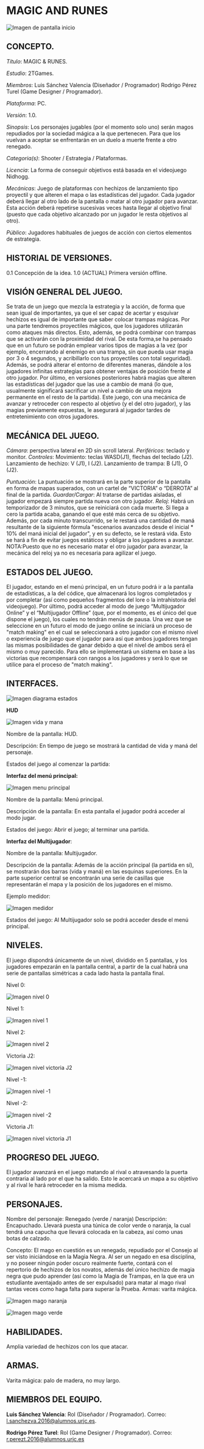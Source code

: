 # MAGIC AND RUNES

![Imagen de pantalla inicio](https://github.com/2TGames/PracticaJR/blob/master/Assets/images/pantalla%20inicio.png)

## CONCEPTO.

*Título*: MAGIC & RUNES.

*Estudio*: 2TGames.

*Miembros*: Luis Sánchez Valencia (Diseñador / Programador) 
 	  Rodrigo Pérez Turel (Game Designer / Programador).

*Plataforma*: PC.

*Versión*: 1.0.

*Sinopsis*: Los personajes jugables (por el momento solo uno) serán magos repudiados por la sociedad mágica a la que pertenecen. Para que los vuelvan a aceptar se enfrentarán en un duelo a muerte frente a otro renegado.

*Categoria(s)*: Shooter / Estrategia / Plataformas.

*Licencia*: La forma de conseguir objetivos está basada en el videojuego Nidhogg.

*Mecánicas*: Juego de plataformas con hechizos de lanzamiento tipo proyectil y que alteren el mapa o las estadísticas del jugador. Cada jugador deberá llegar al otro lado de la pantalla o matar al otro jugador para avanzar. Esta acción deberá repetirse sucesivas veces hasta llegar al objetivo final  (puesto que cada objetivo alcanzado por un jugador le resta objetivos al otro).

*Público*: Jugadores habituales de juegos de acción con ciertos elementos de estrategia.

## HISTORIAL DE VERSIONES.
0.1 Concepción de la idea.
1.0 (ACTUAL) Primera versión offline.

## VISIÓN GENERAL DEL JUEGO.

Se trata de un juego que mezcla la estrategia y la acción, de forma que sean igual de importantes, ya que el ser capaz de acertar y esquivar hechizos es igual de importante que saber colocar trampas mágicas.
Por una parte tendremos proyectiles mágicos, que los jugadores utilizarán como ataques más directos. Esto, además, se podrá combinar con trampas que se activarán con la proximidad del rival. De esta forma,se ha pensado que en un futuro se podrán emplear varios tipos de magias a la vez (por ejemplo, encerrando al enemigo en una trampa, sin que pueda usar magia por 3 o 4 segundos, y acribillarlo con tus proyectiles con total seguridad). Además, se podrá alterar el entorno de diferentes maneras, dándole a los jugadores infinitas estrategias para obtener ventajas de posición frente al otro jugador. Por último, en versiones posteriores habrá magias que alteren las estadísticas del jugador que las use a cambio de maná (lo que, usualmente significará sacrificar un nivel a cambio de una mejora permanente en el resto de la partida).
Este juego, con una mecánica de avanzar y retroceder con respecto al objetivo (y el del otro jugador), y las magias previamente expuestas, le asegurará al jugador tardes de entretenimiento con otros jugadores.

## MECÁNICA DEL JUEGO.

*Cámara*: perspectiva lateral en 2D sin scroll lateral.
*Periféricos*: teclado y monitor.
*Controles*: 
	Movimiento: teclas WASD(J1), flechas del teclado (J2).
	Lanzamiento de hechizo: V (J1), I (J2).
	Lanzamiento de trampa: B (J1), O (J2).
	
*Puntuación*: La puntuación se mostrará en la parte superior de la pantalla en forma de mapas superados, con un cartel de “VICTORIA” o “DERROTA” al final de la partida.
*Guardar/Cargar*: Al tratarse de partidas aisladas, el jugador empezará siempre partida nueva con otro jugador.
*Reloj*: Habrá un temporizador de 3 minutos, que se reiniciará con cada muerte. Si llega a cero la partida acaba, ganando el que esté más cerca de su objetivo. Además, por cada minuto transcurrido, se le restará una cantidad de maná resultante de la siguiente fórmula "escenarios avanzados desde el inicial * 10% del maná inicial del jugador", y en su defecto, se le restará vida. Esto se hará a fin de evitar juegos estáticos y obligar a los jugadores a avanzar.
	NOTA:Puesto que no es necesario matar el otro jugador para avanzar, la mecánica del reloj ya no es necesaria para agilizar el juego.

## ESTADOS DEL JUEGO.

El jugador, estando en el menú principal, en un futuro podrá ir a la pantalla de estadísticas, a la del códice, que almacenará los logros completados y por completar (así como pequeños fragmentos del lore o la intrahistoria del videojuego). Por último, podrá acceder al modo de juego “Multijugador Online” y el “Multijugador Offline” (que, por el momento, es el único del que dispone el juego), los cuales no tendrán menús de pausa. Una vez que se seleccione en un futuro el modo de juego online se iniciará un proceso de "match making" en el cual se seleccionará a otro jugador con el mismo nivel o experiencia de juego que el jugador para así que ambos jugadores tengan las mismas posibilidades de ganar debido a que el nivel de ambos será el mismo o muy parecido. Para ello se implementará un sistema en base a las victorias que recompensará con rangos a los jugadores y será lo que se utilice para el proceso de "match making".

## INTERFACES.

![Imagen diagrama estados](https://github.com/2TGames/PracticaJR/blob/master/Assets/images/diagrama%20de%20estados.png)


**HUD**


![Imagen vida y mana](https://github.com/2TGames/PracticaJR/blob/master/Assets/images/HUD%20(vida%2C%20mana%20y%20magia).jpg)

Nombre de la pantalla: HUD.

Descripción: En tiempo de juego se mostrará la cantidad de vida y maná del personaje.

Estados del juego al comenzar la partida:

**Interfaz del menú principal:**

![Imagen menu principal](https://github.com/2TGames/PracticaJR/blob/master/Assets/images/menu%20principal.png)

Nombre de la pantalla: Menú principal.

Descripción de la pantalla: En esta pantalla el jugador podrá acceder al modo jugar.

Estados del juego: Abrir el juego; al terminar una partida.


**Interfaz del Multijugador**:

Nombre de la pantalla: Multijugador.

Descripción de la pantalla: Además de la acción principal (la partida en sí), se mostrarán dos barras (vida y maná) en las esquinas superiores. En la parte superior central se encontrarán una serie de casillas que representarán el mapa y la posición de los jugadores en el mismo.

Ejemplo medidor:

![Imagen medidor](https://github.com/2TGames/PracticaJR/blob/master/assets/Medidores/medidor_0.png)


Estados del juego: Al Multijugador solo se podrá acceder desde el menú principal.


## NIVELES.

El juego dispondrá únicamente de un nivel, dividido en 5 pantallas, y los jugadores empezarán en la pantalla central, a partir de la cual habrá una serie de pantallas simétricas a cada lado hasta la pantalla final.

Nivel 0:

![Imagen nivel 0](https://github.com/2TGames/PracticaJR/blob/master/Assets/scenarios/level0.png)

Nivel 1:

![Imagen nivel 1](https://github.com/2TGames/PracticaJR/blob/master/Assets/scenarios/level1.png)

Nivel 2: 

![Imagen nivel 2](https://github.com/2TGames/PracticaJR/blob/master/Assets/scenarios/level2.png)

Victoria J2:

![Imagen nivel victoria J2](https://github.com/2TGames/PracticaJR/blob/master/Assets/scenarios/victoriaVerde.png)

Nivel -1:

![Imagen nivel -1](https://github.com/2TGames/PracticaJR/blob/master/Assets/scenarios/level-1.png)

Nivel -2:

![Imagen nivel -2](https://github.com/2TGames/PracticaJR/blob/master/Assets/scenarios/level-2.png)

Victoria J1:

![Imagen nivel victoria J1](https://github.com/2TGames/PracticaJR/blob/master/Assets/scenarios/victoriaNaranja.png)


## PROGRESO DEL JUEGO.

El jugador avanzará en el juego matando al rival o atravesando la puerta contraria al lado por el que ha salido. Esto le acercará un mapa a su objetivo y al rival le hará retroceder en la misma medida.


## PERSONAJES.

Nombre del personaje: Renegado (verde / naranja)
Descripción: Encapuchado. Llevará puesta una túnica de color verde o naranja, la cual tendrá una capucha que llevará colocada en la cabeza, así como unas botas de calzado.

Concepto: El mago en cuestión es un renegado, repudiado por el Consejo al ser visto iniciándose en la Magia Negra. Al ser un negado en esa disciplina, y no poseer ningún poder oscuro realmente fuerte, contará con el repertorio de hechizos de los novatos, además del único hechizo de magia negra que pudo aprender (así como la Magia de Trampas, en la que era un estudiante aventajado antes de ser expulsado) para matar al mago rival tantas veces como haga falta para superar la Prueba.
Armas: varita mágica.

![Imagen mago naranja](https://github.com/2TGames/PracticaJR/blob/master/assets/images/mago_perfil_derecho.png)

![Imagen mago verde](https://github.com/2TGames/PracticaJR/blob/master/assets/images/mago_perfil_izq.png)

## HABILIDADES.

Amplia variedad de hechizos con los que atacar.

## ARMAS.

Varita mágica: palo de madera, no muy largo.

## MIEMBROS DEL EQUIPO.

**Luis Sánchez Valencia**: Rol (Diseñador / Programador). 
Correo: l.sanchezva.2016@alumnos.urjc.es.

**Rodrigo Pérez Turel**: Rol (Game Designer / Programador). 
Correo: r.perezt.2016@alumnos.urjc.es

